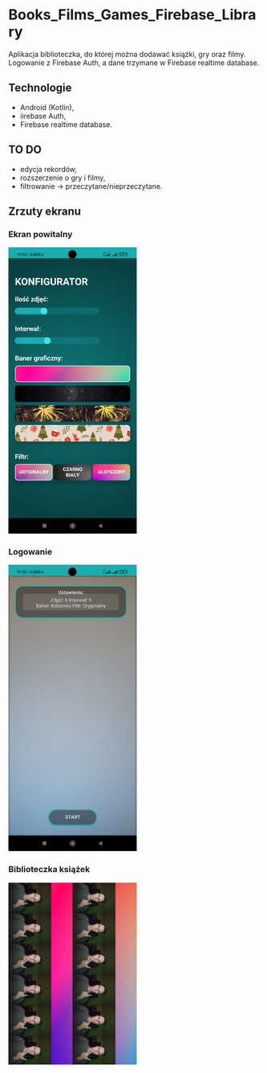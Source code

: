 # Books_Films_Games_Firebase_Library
Aplikacja biblioteczka, do której można dodawać książki, gry oraz filmy. Logowanie z Firebase Auth, a dane trzymane w Firebase realtime database.

## Technologie

- Android (Kotlin),
- iirebase Auth,
- Firebase realtime database.

## TO DO
- edycja rekordów,
- rozszerzenie o gry i filmy,
- filtrowanie -> przeczytane/nieprzeczytane.

## Zrzuty ekranu

### Ekran powitalny
<img src="https://github.com/Milysak/Fotobudka/blob/master/Screenshot_2023-02-13-19-50-31-154_com.example.fotobudka.jpg?raw=true" width="256">

### Logowanie
<img src="https://github.com/Milysak/Fotobudka/blob/master/IMG_20230213_195058.jpg?raw=true" width="256">

### Biblioteczka książek
<img src="https://github.com/Milysak/Fotobudka/blob/master/PDF_13-02_18-01-190.jpg?raw=true" width="256">
